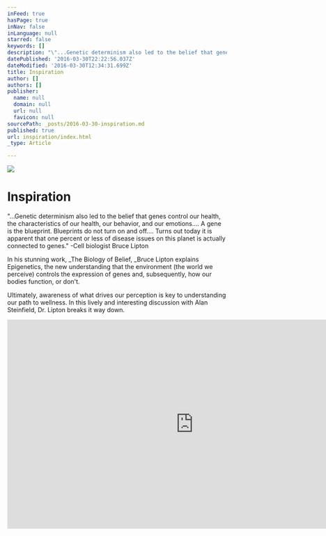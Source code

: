 ```yaml
---
inFeed: true
hasPage: true
inNav: false
inLanguage: null
starred: false
keywords: []
description: "\"...Genetic determinism also led to the belief that genes control our health, the characteristics of our health, our behavior, and our emotions....\_A gene is the blueprint. Blueprints do not turn on and off.... Turns out today it is apparent that one percent or less of disease issues on this planet is actually connected to genes.\" -Cell biologist Bruce Lipton"
datePublished: '2016-03-30T22:22:56.037Z'
dateModified: '2016-03-30T12:34:31.699Z'
title: Inspiration
author: []
authors: []
publisher:
  name: null
  domain: null
  url: null
  favicon: null
sourcePath: _posts/2016-03-30-inspiration.md
published: true
url: inspiration/index.html
_type: Article

---
```

![](https://the-grid-user-content.s3-us-west-2.amazonaws.com/dce2e520-d592-4fc2-a07a-a841b47660cb.jpg)

# Inspiration

"...Genetic determinism also led to the belief that genes control our health, the characteristics of our health, our behavior, and our emotions.... A gene is the blueprint. Blueprints do not turn on and off.... Turns out today it is apparent that one percent or less of disease issues on this planet is actually connected to genes." -Cell biologist Bruce Lipton

In his stunning work, _The Biology of Belief, _Bruce Lipton explains Epigenetics, the new understanding that the environment (the world we perceive) controls the expression of genes and, subsequently, how our bodies function, or don't.

Ultimately, awareness of what drives our perception is key to understanding our path to wellness. In this lively and interesting discussion with Alan Steinfield, Dr. Lipton breaks it way down.

<iframe width="854" height="480" src="https://www.youtube.com/embed/iqqqbYaQHAk" frameborder="0" allowfullscreen="" style=""></iframe>